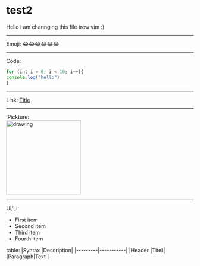
# test2
Hello i am channging this file trew vim :)

---

Emoji:
:joy::joy::joy::joy::joy::joy:

---

Code:
<br>
```js
for (int i = 0; i < 10; i++){
console.log("hello")
}
```

---

Link:
[Title](https://www.example.com)

---

iPickture:
<br>
<img src="https://github.githubassets.com/images/modules/logos_page/GitHub-Logo.png" alt="drawing" width="200px"/>

---

Ul/Li:

- First item
- Second item
- Third item
- Fourth item

table:
|Syntax   |Description|
|---------|-----------|
|Header   |Titel      |
|Paragraph|Text       |
